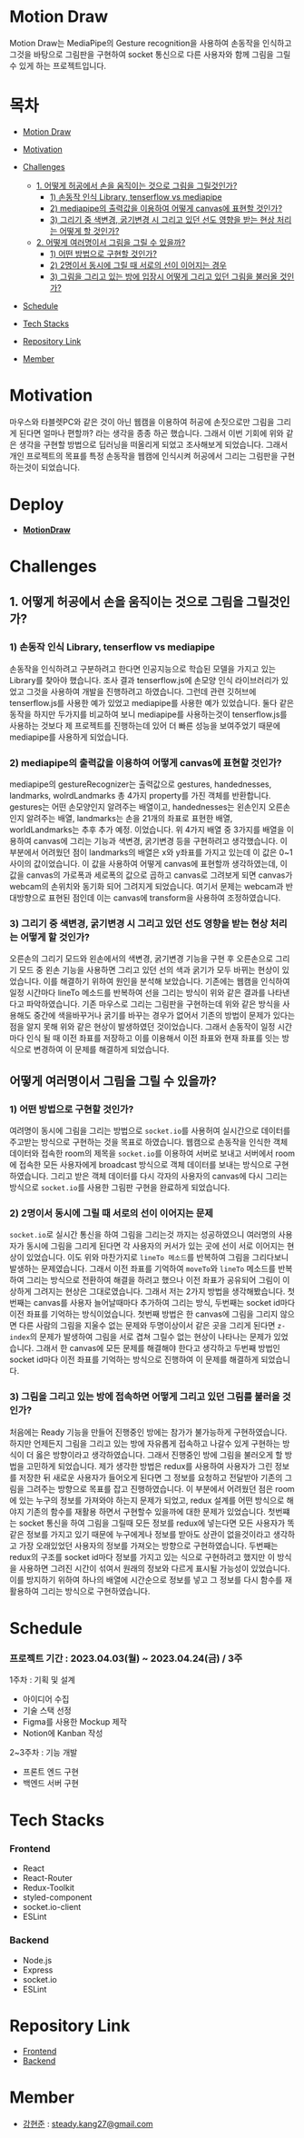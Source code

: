 # Motion Draw

Motion Draw는 MediaPipe의 Gesture recognition을 사용하여 손동작을 인식하고 그것을 바탕으로 그림판을 구현하여 socket 통신으로 다른 사용자와 함께 그림을 그릴 수 있게 하는 프로젝트입니다.

# 목차

- [Motion Draw](#-Motion-Draw)
- [Motivation](#-motivation)
- [Challenges](#-challenges)

  - [1. 어떻게 허공에서 손을 움직이는 것으로 그림을 그릴것인가?]()
    - [1) 손동작 인식 Library, tenserflow vs mediapipe]()
    - [2) mediapipe의 출력값을 이용하여 어떻게 canvas에 표현할 것인가?]()
    - [3) 그리기 중 색변경, 굵기변경 시 그리고 있던 선도 영향을 받는 현상 처리는 어떻게 할 것인가?]()
  - [2. 어떻게 여러명이서 그림을 그릴 수 있을까?]()
    - [1) 어떤 방법으로 구현할 것인가?]()
    - [2) 2명이서 동시에 그릴 때 서로의 선이 이어지는 경우]()
    - [3) 그림을 그리고 있는 방에 입장시 어떻게 그리고 있던 그림을 불러올 것인가?]()

- [Schedule](#-schedule)
- [Tech Stacks](#-tech-stacks)
- [Repository Link](#-repository-link)
- [Member](#-member)

# Motivation

마우스와 타블렛PC와 같은 것이 아닌 웹캠을 이용하여 허공에 손짓으로만 그림을 그리게 된다면 얼마나 편할까? 라는 생각을 종종 하곤 했습니다. 그래서 이번 기회에 위와 같은 생각을 구현할 방법으로 딥러닝을 떠올리게 되었고 조사해보게 되었습니다.
그래서 개인 프로젝트의 목표를 특정 손동작을 웹캠에 인식시켜 허공에서 그리는 그림판을 구현하는것이 되었습니다.

# Deploy

- **[MotionDraw](https://www.motiondraw.xyz/)**

# Challenges

## 1. 어떻게 허공에서 손을 움직이는 것으로 그림을 그릴것인가?

### 1) 손동작 인식 Library, tenserflow vs mediapipe

손동작을 인식하려고 구분하려고 한다면 인공지능으로 학습된 모델을 가지고 있는 Library를 찾아야 했습니다. 조사 결과 tenserflow.js에 손모양 인식 라이브러리가 있었고 그것을 사용하여 개발을 진행하려고 하였습니다. 그런데 관련 깃허브에 tenserflow.js를 사용한 예가 있었고 mediapipe를 사용한 예가 있었습니다. 둘다 같은 동작을 하지만 두가지를 비교하여 보니 mediapipe를 사용하는것이 tenserflow.js를 사용하는 것보다 제 프로젝트를 진행하는데 있어 더 빠른 성능을 보여주었기 때문에 mediapipe를 사용하게 되었습니다.

### 2) mediapipe의 출력값을 이용하여 어떻게 canvas에 표현할 것인가?

mediapipe의 gestureRecognizer는 출력값으로 gestures, handednesses, landmarks, wolrdLandmarks 총 4가지 property를 가진 객체를 반환합니다. gestures는 어떤 손모양인지 알려주는 배열이고, handednesses는 왼손인지 오른손인지 알려주는 배열, landmarks는 손을 21개의 좌표로 표현한 배열, worldLandmarks는 추후 추가 예정. 이었습니다. 위 4가지 배열 중 3가지를 배열을 이용하여 canvas에 그리는 기능과 색변경, 굵기변경 등을 구현하려고 생각했습니다. 이 부분에서 어려웠던 점이 landmarks의 배열은 x와 y좌표를 가지고 있는데 이 값은 0~1 사이의 값이었습니다. 이 값을 사용하여 어떻게 canvas에 표현할까 생각하였는데, 이 값을 canvas의 가로폭과 세로폭의 값으로 곱하고 canvas로 그려보게 되면 canvas가 webcam의 손위치와 동기화 되어 그려지게 되었습니다. 여기서 문제는 webcam과 반대방향으로 표현된 점인데 이는 canvas에 transform을 사용하여 조정하였습니다.

### 3) 그리기 중 색변경, 굵기변경 시 그리고 있던 선도 영향을 받는 현상 처리는 어떻게 할 것인가?

오른손의 그리기 모드와 왼손에서의 색변경, 굵기변경 기능을 구현 후 오른손으로 그리기 모드 중 왼손 기능을 사용하면 그리고 있던 선의 색과 굵기가 모두 바뀌는 현상이 있었습니다. 이를 해결하기 위하여 원인을 분석해 보았습니다. 기존에는 웹캠을 인식하여 일정 시간마다 lineTo 메소드를 반복하여 선을 그리는 방식이 위와 같은 결과를 나타낸다고 파악하였습니다. 기존 마우스로 그리는 그림판을 구현하는데 위와 같은 방식을 사용해도 중간에 색을바꾸거나 굵기를 바꾸는 경우가 없어서 기존의 방법이 문제가 있다는 점을 알지 못해 위와 같은 현상이 발생하였던 것이었습니다. 그래서 손동작이 일정 시간마다 인식 될 때 이전 좌표를 저장하고 이를 이용해서 이전 좌표와 현재 좌표를 잇는 방식으로 변경하여 이 문제를 해결하게 되었습니다.

## 어떻게 여러명이서 그림을 그릴 수 있을까?

### 1) 어떤 방법으로 구현할 것인가?

여려명이 동시에 그림을 그리는 방법으로 `socket.io`를 사용허여 실시간으로 데이터를 주고받는 방식으로 구현하는 것을 목표로 하였습니다. 웹캠으로 손동작을 인식한 객체 데이터와 접속한 room의 제목을 `socket.io`를 이용하여 서버로 보내고 서버에서 room에 접속한 모든 사용자에게 broadcast 방식으로 객체 데이터를 보내는 방식으로 구현하였습니다. 그리고 받은 객체 데이터를 다시 각자의 사용자의 canvas에 다시 그리는 방식으로 `socket.io`를 사용한 그림판 구현을 완료하게 되었습니다.

### 2) 2명이서 동시에 그릴 때 서로의 선이 이어지는 문제

`socket.io`로 실시간 통신을 하여 그림을 그리는것 까지는 성공하였으니 여러명의 사용자가 동시에 그림을 그리게 된다면 각 사용자의 커서가 있는 곳에 선이 서로 이어지는 현상이 있었습니다. 이도 위와 마찬가지로 `lineTo 메소드`를 반복하여 그림을 그리다보니 발생하는 문제였습니다. 그래서 이전 좌표를 기억하여 `moveTo`와 `lineTo` 메소드를 반복하여 그리는 방식으로 전환하여 해결을 하려고 했으나 이전 좌표가 공유되어 그림이 이상하게 그려지는 현상은 그대로였습니다.
그래서 저는 2가지 방법을 생각해봤습니다. 첫번째는 canvas를 사용자 늘어날때마다 추가하여 그리는 방식, 두번째는 socket id마다 이전 좌표를 기억하는 방식이었습니다. 첫번째 방법은 한 canvas에 그림을 그리지 않으면 다른 사람의 그림을 지울수 없는 문제와 두명이상이서 같은 곳을 그리게 된다면 `z-index`의 문제가 발생하여 그림을 서로 겹쳐 그릴수 없는 현상이 나타나는 문제가 있었습니다. 그래서 한 canvas에 모든 문제를 해결해야 한다고 생각하고 두번째 방법인 socket id마다 이전 좌표를 기억하는 방식으로 진행하여 이 문제를 해결하게 되었습니다.

### 3) 그림을 그리고 있는 방에 접속하면 어떻게 그리고 있던 그림를 불러올 것인가?

처음에는 Ready 기능을 만들어 진행중인 방에는 참가가 불가능하게 구현하였습니다. 하지만 언제든지 그림을 그리고 있는 방에 자유롭게 접속하고 나갈수 있게 구현하는 방식이 더 옳은 방향이라고 생각하였습니다. 그래서 진행중인 방에 그림을 불러오게 할 방법을 고민하게 되었습니다. 제가 생각한 방법은 redux를 사용하여 사용자가 그린 정보를 저장한 뒤 새로운 사용자가 들어오게 된다면 그 정보를 요청하고 전달받아 기존의 그림을 그려주는 방향으로 목표를 잡고 진행하였습니다. 이 부분에서 어려웠던 점은 room에 있는 누구의 정보를 가져와야 하는지 문제가 되었고, redux 설계를 어떤 방식으로 해야지 기존의 함수를 재활용 하면서 구현할수 있을까에 대한 문제가 있었습니다. 첫번쨰는 socket 통신을 하여 그림을 그릴때 모든 정보를 redux에 넣는다면 모든 사용자가 똑같은 정보를 가지고 있기 때문에 누구에게나 정보를 받아도 상관이 없을것이라고 생각하고 가장 오래있었던 사용자의 정보를 가져오는 방향으로 구현하였습니다. 두번째는 redux의 구조를 socket id마다 정보를 가지고 있는 식으로 구현하려고 했지만 이 방식을 사용하면 그려진 시간이 섞여서 원래의 정보와 다르게 표시될 가능성이 있었습니다. 이를 방지하기 위하여 하나의 배열에 시간순으로 정보를 넣고 그 정보를 다시 함수를 재활용하여 그리는 방식으로 구현하였습니다.

# Schedule

### 프로젝트 기간 : 2023.04.03(월) ~ 2023.04.24(금) / 3주

1주차 : 기획 및 설계

- 아이디어 수집
- 기술 스택 선정
- Figma를 사용한 Mockup 제작
- Notion에 Kanban 작성

2~3주차 : 기능 개발

- 프론트 엔드 구현
- 백엔드 서버 구현

# Tech Stacks

### Frontend

- React
- React-Router
- Redux-Toolkit
- styled-component
- socket.io-client
- ESLint

### Backend

- Node.js
- Express
- socket.io
- ESLint

# Repository Link

- [Frontend](https://github.com/MotionDraw/MotionDraw-Client)
- [Backend](https://github.com/MotionDraw/MotionDraw-Server)

# Member

- [강현준](steady.kang27@gmail.com) : steady.kang27@gmail.com

